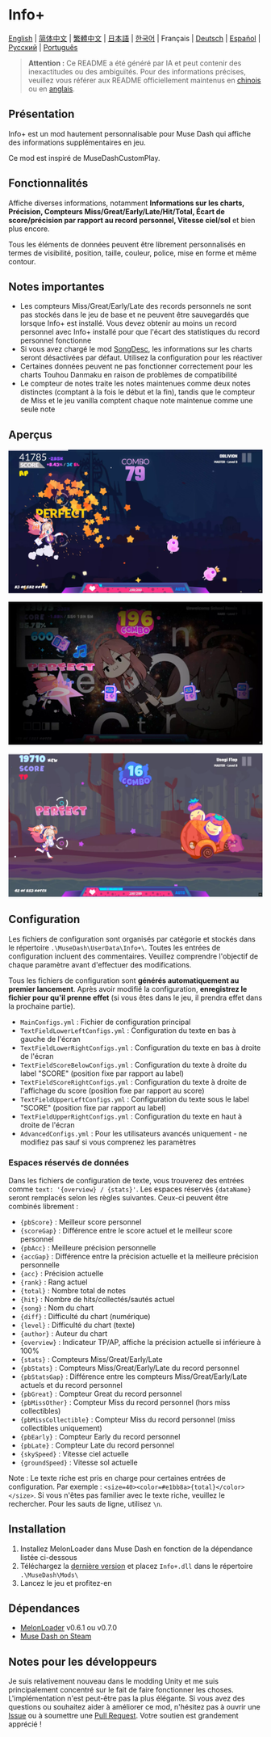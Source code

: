 # Info+

[English](README.md) | [简体中文](README_zh.md) | [繁體中文](README_zh-TW.md) | [日本語](README_ja.md) | [한국어](README_ko.md) | Français | [Deutsch](README_de.md) | [Español](README_es.md) | [Русский](README_ru.md) | [Português](README_pt.md)

> **Attention :** Ce README a été généré par IA et peut contenir des inexactitudes ou des ambiguïtés. Pour des informations précises, veuillez vous référer aux README officiellement maintenus en [chinois](README_zh.md) ou en [anglais](README.md).

## Présentation

Info+ est un mod hautement personnalisable pour Muse Dash qui affiche des informations supplémentaires en jeu.

Ce mod est inspiré de MuseDashCustomPlay.

## Fonctionnalités

Affiche diverses informations, notamment **Informations sur les charts, Précision, Compteurs Miss/Great/Early/Late/Hit/Total, Écart de score/précision par rapport au record personnel, Vitesse ciel/sol** et bien plus encore.

Tous les éléments de données peuvent être librement personnalisés en termes de visibilité, position, taille, couleur, police, mise en forme et même contour.

## Notes importantes

- Les compteurs Miss/Great/Early/Late des records personnels ne sont pas stockés dans le jeu de base et ne peuvent être sauvegardés que lorsque Info+ est installé. Vous devez obtenir au moins un record personnel avec Info+ installé pour que l'écart des statistiques du record personnel fonctionne
- Si vous avez chargé le mod [SongDesc](https://github.com/mdmods/songdesc), les informations sur les charts seront désactivées par défaut. Utilisez la configuration pour les réactiver
- Certaines données peuvent ne pas fonctionner correctement pour les charts Touhou Danmaku en raison de problèmes de compatibilité
- Le compteur de notes traite les notes maintenues comme deux notes distinctes (comptant à la fois le début et la fin), tandis que le compteur de Miss et le jeu vanilla comptent chaque note maintenue comme une seule note

## Aperçus

![Aperçu 1](Static/Preview1.webp)

![Aperçu 2](Static/Preview2.webp)

![Aperçu 3](Static/Preview3.webp)

## Configuration

Les fichiers de configuration sont organisés par catégorie et stockés dans le répertoire
`.\MuseDash\UserData\Info+\`. Toutes les entrées de configuration incluent des commentaires. Veuillez comprendre l'objectif de chaque paramètre avant d'effectuer des modifications.

Tous les fichiers de configuration sont **générés automatiquement au premier lancement**. Après avoir modifié la configuration, **enregistrez le fichier pour qu'il prenne effet** (si vous êtes dans le jeu, il prendra effet dans la prochaine partie).

- `MainConfigs.yml` : Fichier de configuration principal
- `TextFieldLowerLeftConfigs.yml` : Configuration du texte en bas à gauche de l'écran
- `TextFieldLowerRightConfigs.yml` : Configuration du texte en bas à droite de l'écran
- `TextFieldScoreBelowConfigs.yml` : Configuration du texte à droite du label "SCORE" (position fixe par rapport au label)
- `TextFieldScoreRightConfigs.yml` : Configuration du texte à droite de l'affichage du score (position fixe par rapport au score)
- `TextFieldUpperLeftConfigs.yml` : Configuration du texte sous le label "SCORE" (position fixe par rapport au label)
- `TextFieldUpperRightConfigs.yml` : Configuration du texte en haut à droite de l'écran
- `AdvancedConfigs.yml` : Pour les utilisateurs avancés uniquement - ne modifiez pas sauf si vous comprenez les paramètres

### Espaces réservés de données

Dans les fichiers de configuration de texte, vous trouverez des entrées comme `text: '{overview} / {stats}'`. Les
espaces réservés `{dataName}` seront remplacés selon les règles suivantes. Ceux-ci peuvent être combinés librement :

- `{pbScore}` : Meilleur score personnel
- `{scoreGap}` : Différence entre le score actuel et le meilleur score personnel
- `{pbAcc}` : Meilleure précision personnelle
- `{accGap}` : Différence entre la précision actuelle et la meilleure précision personnelle  
- `{acc}` : Précision actuelle
- `{rank}` : Rang actuel
- `{total}` : Nombre total de notes
- `{hit}` : Nombre de hits/collectés/sautés actuel
- `{song}` : Nom du chart
- `{diff}` : Difficulté du chart (numérique)
- `{level}` : Difficulté du chart (texte)
- `{author}` : Auteur du chart
- `{overview}` : Indicateur TP/AP, affiche la précision actuelle si inférieure à 100%
- `{stats}` : Compteurs Miss/Great/Early/Late
- `{pbStats}` : Compteurs Miss/Great/Early/Late du record personnel
- `{pbStatsGap}` : Différence entre les compteurs Miss/Great/Early/Late actuels et du record personnel
- `{pbGreat}` : Compteur Great du record personnel
- `{pbMissOther}` : Compteur Miss du record personnel (hors miss collectibles)
- `{pbMissCollectible}` : Compteur Miss du record personnel (miss collectibles uniquement)
- `{pbEarly}` : Compteur Early du record personnel
- `{pbLate}` : Compteur Late du record personnel
- `{skySpeed}` : Vitesse ciel actuelle
- `{groundSpeed}` : Vitesse sol actuelle

Note : Le texte riche est pris en charge pour certaines entrées de configuration. Par exemple :
`<size=40><color=#e1bb8a>{total}</color></size>`. Si vous n'êtes pas familier avec le texte riche, veuillez le rechercher. Pour les sauts de ligne, utilisez `\n`.

## Installation

1. Installez MelonLoader dans Muse Dash en fonction de la dépendance listée ci-dessous
2. Téléchargez la [dernière version](https://github.com/KARPED1EM/MuseDashInfoPlus/releases) et placez `Info+.dll` dans le répertoire `.\MuseDash\Mods\`
3. Lancez le jeu et profitez-en

## Dépendances

- [MelonLoader](https://github.com/LavaGang/MelonLoader/releases) v0.6.1 ou v0.7.0
- [Muse Dash on Steam](https://store.steampowered.com/app/774171/Muse_Dash/)

## Notes pour les développeurs

Je suis relativement nouveau dans le modding Unity et me suis principalement concentré sur le fait de faire fonctionner les choses. L'implémentation n'est peut-être pas la plus élégante. Si vous avez des questions ou souhaitez aider à améliorer ce mod, n'hésitez pas à ouvrir une [Issue](https://github.com/KARPED1EM/MuseDashInfoPlus/issues/new) ou à soumettre une [Pull Request](https://github.com/KARPED1EM/MuseDashInfoPlus/compare). Votre soutien est grandement apprécié !
